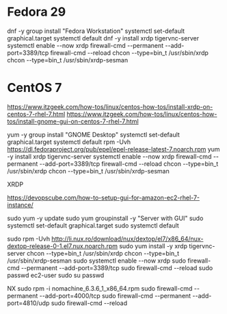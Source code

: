 # Fedora 29

dnf -y group install "Fedora Workstation"
systemctl set-default graphical.target
systemctl default
dnf -y install xrdp tigervnc-server
systemctl enable --now xrdp
firewall-cmd --permanent --add-port=3389/tcp
firewall-cmd --reload
chcon --type=bin_t /usr/sbin/xrdp
chcon --type=bin_t /usr/sbin/xrdp-sesman


# CentOS 7

https://www.itzgeek.com/how-tos/linux/centos-how-tos/install-xrdp-on-centos-7-rhel-7.html
https://www.itzgeek.com/how-tos/linux/centos-how-tos/install-gnome-gui-on-centos-7-rhel-7.html


yum -y group install "GNOME Desktop"
systemctl set-default graphical.target
systemctl default
rpm -Uvh https://dl.fedoraproject.org/pub/epel/epel-release-latest-7.noarch.rpm
yum -y install xrdp tigervnc-server
systemctl enable --now xrdp
firewall-cmd --permanent --add-port=3389/tcp
firewall-cmd --reload
chcon --type=bin_t /usr/sbin/xrdp
chcon --type=bin_t /usr/sbin/xrdp-sesman


XRDP

https://devopscube.com/how-to-setup-gui-for-amazon-ec2-rhel-7-instance/

sudo yum -y update
sudo yum groupinstall -y "Server with GUI"
sudo systemctl set-default graphical.target
sudo systemctl default

sudo rpm -Uvh http://li.nux.ro/download/nux/dextop/el7/x86_64/nux-dextop-release-0-1.el7.nux.noarch.rpm
sudo yum install -y xrdp tigervnc-server
chcon --type=bin_t /usr/sbin/xrdp
chcon --type=bin_t /usr/sbin/xrdp-sesman
sudo systemctl enable --now xrdp
sudo firewall-cmd --permanent --add-port=3389/tcp
sudo firewall-cmd --reload
sudo passwd ec2-user
sudo su
passwd


NX
sudo rpm -i nomachine_6.3.6_1_x86_64.rpm
sudo firewall-cmd --permanent --add-port=4000/tcp
sudo firewall-cmd --permanent --add-port=4810/udp
sudo firewall-cmd --reload
